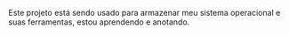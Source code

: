 Este projeto está sendo usado para armazenar meu sistema operacional e suas
ferramentas, estou aprendendo e anotando.
